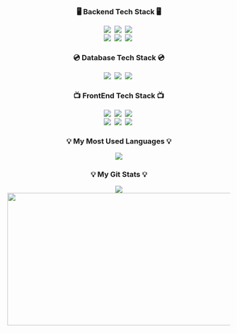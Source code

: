 <h3 align="center">🖥  Backend Tech Stack  🖥</h3>

<div align="center">
  <img src="https://img.shields.io/badge/Node.js-339933?style=flat-square&logo=Node.js&logoColor=white"/></a>&nbsp  
  <img src="https://img.shields.io/badge/Go-00ADD8?style=flat-square&logo=Go&logoColor=white"/></a>&nbsp 
  <img src="https://img.shields.io/badge/NestJS-E0234E?style=flat-square&logo=NestJS&logoColor=white"/></a>&nbsp
  <br>
  <img src="https://img.shields.io/badge/Django-092E20?style=flat-square&logo=Django&logoColor=white"/></a>&nbsp
  <img src="https://img.shields.io/badge/Firebase-FFCA28?style=flat-square&logo=Firebase&logoColor=white"/></a>&nbsp
  <img src="https://img.shields.io/badge/Supabase-3ECF8E?style=flat-square&logo=Supabase&logoColor=white"/></a>&nbsp
</div>

<h3 align="center">💿 Database Tech Stack 💿</h3>

<div align="center">
  <img src="https://img.shields.io/badge/Prisma-2D3748?style=flat-square&logo=Prisma&logoColor=white"/></a>&nbsp
  <img src="https://img.shields.io/badge/MongoDB-47A248?style=flat-square&logo=MongoDB&logoColor=white"/></a>&nbsp
    <img src="https://img.shields.io/badge/PostgreSQL-4169E1?style=flat-square&logo=PostgreSQL&logoColor=white"/></a>&nbsp
</div>

<h3 align="center">📺 FrontEnd Tech Stack 📺</h3>

<div align="center">
  <img src="https://img.shields.io/badge/HTML5-E34F26?style=flat-square&logo=HTML5&logoColor=white"/></a>&nbsp
  <img src="https://img.shields.io/badge/CSS3-1572B6?style=flat-square&logo=CSS3&logoColor=white"/></a>&nbsp
  <img src="https://img.shields.io/badge/React-61DAFB?style=flat-square&logo=React&logoColor=white"/></a>&nbsp
  <br>
  <img src="https://img.shields.io/badge/Svelte-FF3E00?style=flat-square&logo=Svelte&logoColor=white"/></a>&nbsp
  <img src="https://img.shields.io/badge/Next.js-000000?style=flat-square&logo=Next.js&logoColor=white"/></a>&nbsp
  <img src="https://img.shields.io/badge/Flutter-02569B?style=flat-square&logo=Flutter&logoColor=white"/></a>&nbsp
</div>

<h3 align="center">💡 My Most Used Languages 💡</h3>
<p align="center">
  <a href="https://github.com/daveg7lee">
    <img align="center" src="https://github-readme-stats.vercel.app/api/top-langs/?username=daveg7lee&layout=compact&show_icons=true&show_owner=true&hide_title=false&theme=nord&" />
  </a>
</p>

<h3 align="center">💡 My Git Stats 💡</h3>
<div align="center">
  <img src="https://github-readme-stats.vercel.app/api?username=daveg7lee&theme=dark&include_all_commits=true" />
</div>


<a href="https://github.com/devxb/gitanimals">
<img
  src="https://render.gitanimals.org/farms/daveg7lee"
  width="600"
  height="300"
/>
</a>
  
